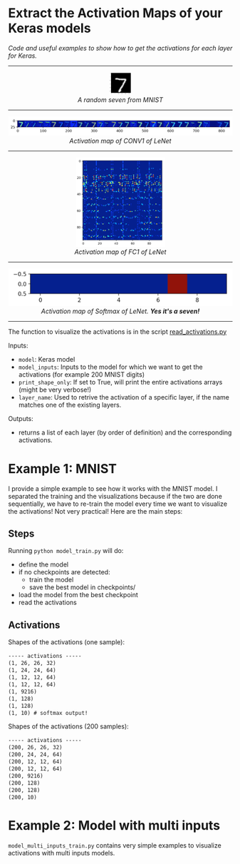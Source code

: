 # Extract the Activation Maps of your Keras models
*Code and useful examples to show how to get the activations for each layer for Keras.*

<hr/>

<p align="center">
  <img src="assets/0.png" width="50">
  <br><i>A random seven from MNIST</i>
</p>

<hr/>

<p align="center">
  <img src="assets/1.png">
  <br><i>Activation map of CONV1 of LeNet</i>
</p>

<hr/>

<p align="center">
  <img src="assets/2.png" width="200">
  <br><i>Activation map of FC1 of LeNet</i>
</p>

<hr/>

<p align="center">
  <img src="assets/3.png">
  <br><i>Activation map of Softmax of LeNet. <b>Yes it's a seven!</b></i>
</p>

<hr/>


The function to visualize the activations is in the script [read_activations.py](https://github.com/philipperemy/keras-visualize-activations/blob/master/read_activations.py)

Inputs:
- `model`: Keras model
- `model_inputs`: Inputs to the model for which we want to get the activations (for example 200 MNIST digits)
- `print_shape_only`: If set to True, will print the entire activations arrays (might be very verbose!)
- `layer_name`: Used to retrive the activation of a specific layer, if the name matches one of the existing layers.

Outputs:
- returns a list of each layer (by order of definition) and the corresponding activations.

# Example 1: MNIST

I provide a simple example to see how it works with the MNIST model. I separated the training and the visualizations because if the two are done sequentially, we have to re-train the model every time we want to visualize the activations! Not very practical! Here are the main steps:

## Steps

Running `python model_train.py` will do:

- define the model
- if no checkpoints are detected:
  - train the model
  - save the best model in checkpoints/
- load the model from the best checkpoint
- read the activations

## Activations
Shapes of the activations (one sample):
```
----- activations -----
(1, 26, 26, 32)
(1, 24, 24, 64)
(1, 12, 12, 64)
(1, 12, 12, 64)
(1, 9216)
(1, 128)
(1, 128)
(1, 10) # softmax output!
```

Shapes of the activations (200 samples):
```
----- activations -----
(200, 26, 26, 32)
(200, 24, 24, 64)
(200, 12, 12, 64)
(200, 12, 12, 64)
(200, 9216)
(200, 128)
(200, 128)
(200, 10)
```

# Example 2: Model with multi inputs

`model_multi_inputs_train.py` contains very simple examples to visualize activations with multi inputs models. 
